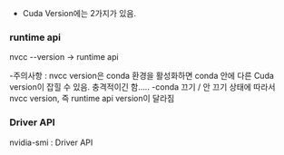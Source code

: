 
- Cuda Version에는 2가지가 있음.

### runtime api 
nvcc --version -> runtime api

-주의사항 : nvcc version은 conda 환경을 활성화하면 conda 안에 다른 Cuda version이 잡힐 수 있음. 충격적이긴 함.....
-conda 끄기 / 안 끄기 상태에 따라서 nvcc version, 즉 runtime api version이 달라짐

### Driver API 
nvidia-smi : Driver API 
